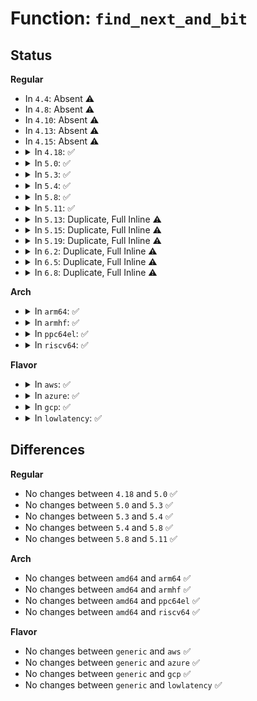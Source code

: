 # Function: <code>find_next_and_bit</code>

## Status
<b>Regular</b>
<ul>
<li>
In <code>4.4</code>: Absent ⚠️
</li>
<li>
In <code>4.8</code>: Absent ⚠️
</li>
<li>
In <code>4.10</code>: Absent ⚠️
</li>
<li>
In <code>4.13</code>: Absent ⚠️
</li>
<li>
In <code>4.15</code>: Absent ⚠️
</li>
<li>
<details>
<summary>In <code>4.18</code>: ✅</summary>

```c
long unsigned int find_next_and_bit(const long unsigned int *addr1, const long unsigned int *addr2, long unsigned int size, long unsigned int offset);
```

**Collision:** Unique Global

**Inline:** No

**Transformation:** False

**Instances:**

```
In lib/find_bit.c (ffffffff814ca390)
Location: lib/find_bit.c:89
Inline: False
Direct callers:
  - lib/cpumask.c:cpumask_local_spread
```
**Symbols:**

```
ffffffff814ca390-ffffffff814ca403: find_next_and_bit (STB_GLOBAL)
```
</details>
</li>
<li>
<details>
<summary>In <code>5.0</code>: ✅</summary>

```c
long unsigned int find_next_and_bit(const long unsigned int *addr1, const long unsigned int *addr2, long unsigned int size, long unsigned int offset);
```

**Collision:** Unique Global

**Inline:** No

**Transformation:** False

**Instances:**

```
In lib/find_bit.c (ffffffff814df0b0)
Location: lib/find_bit.c:89
Inline: False
Direct callers:
  - net/core/dev.c:__netif_set_xps_queue
  - lib/cpumask.c:cpumask_local_spread
```
**Symbols:**

```
ffffffff814df0b0-ffffffff814df123: find_next_and_bit (STB_GLOBAL)
```
</details>
</li>
<li>
<details>
<summary>In <code>5.3</code>: ✅</summary>

```c
long unsigned int find_next_and_bit(const long unsigned int *addr1, const long unsigned int *addr2, long unsigned int size, long unsigned int offset);
```

**Collision:** Unique Global

**Inline:** No

**Transformation:** False

**Instances:**

```
In lib/find_bit.c (ffffffff8150afe0)
Location: lib/find_bit.c:85
Inline: False
Direct callers:
  - net/core/dev.c:__netif_set_xps_queue
  - lib/cpumask.c:cpumask_local_spread
```
**Symbols:**

```
ffffffff8150afe0-ffffffff8150b04d: find_next_and_bit (STB_GLOBAL)
```
</details>
</li>
<li>
<details>
<summary>In <code>5.4</code>: ✅</summary>

```c
long unsigned int find_next_and_bit(const long unsigned int *addr1, const long unsigned int *addr2, long unsigned int size, long unsigned int offset);
```

**Collision:** Unique Global

**Inline:** No

**Transformation:** False

**Instances:**

```
In lib/find_bit.c (ffffffff81528e00)
Location: lib/find_bit.c:85
Inline: False
Direct callers:
  - net/core/dev.c:__netif_set_xps_queue
  - lib/cpumask.c:cpumask_local_spread
```
**Symbols:**

```
ffffffff81528e00-ffffffff81528e6d: find_next_and_bit (STB_GLOBAL)
```
</details>
</li>
<li>
<details>
<summary>In <code>5.8</code>: ✅</summary>

```c
long unsigned int find_next_and_bit(const long unsigned int *addr1, const long unsigned int *addr2, long unsigned int size, long unsigned int offset);
```

**Collision:** Unique Global

**Inline:** No

**Transformation:** False

**Instances:**

```
In lib/find_bit.c (ffffffff8158c7a0)
Location: lib/find_bit.c:93
Inline: False
Direct callers:
  - lib/cpumask.c:cpumask_any_and_distribute
  - lib/cpumask.c:cpumask_any_and_distribute
  - lib/cpumask.c:cpumask_local_spread
  - net/core/dev.c:__netif_set_xps_queue
```
**Symbols:**

```
ffffffff8158c7a0-ffffffff8158c7ae: find_next_and_bit (STB_GLOBAL)
```
</details>
</li>
<li>
<details>
<summary>In <code>5.11</code>: ✅</summary>

```c
long unsigned int find_next_and_bit(const long unsigned int *addr1, const long unsigned int *addr2, long unsigned int size, long unsigned int offset);
```

**Collision:** Unique Global

**Inline:** No

**Transformation:** False

**Instances:**

```
In lib/find_bit.c (ffffffff815a9210)
Location: lib/find_bit.c:95
Inline: False
Direct callers:
  - lib/cpumask.c:cpumask_any_and_distribute
  - lib/cpumask.c:cpumask_any_and_distribute
  - lib/cpumask.c:cpumask_local_spread
  - net/core/dev.c:__netif_set_xps_queue
```
**Symbols:**

```
ffffffff815a9210-ffffffff815a921e: find_next_and_bit (STB_GLOBAL)
```
</details>
</li>
<li>
<details>
<summary>In <code>5.13</code>: Duplicate, Full Inline ⚠️</summary>

**Collision:** Static Duplication

**Inline:** Full

**Transformation:** False

**Instances:**

```
In lib/cpumask.c (ffffffff815f0877)
Location: include/asm-generic/bitops/find.h:52
Inline: True
Inline callers:
  - lib/cpumask.c:cpumask_any_and_distribute
  - lib/cpumask.c:cpumask_any_and_distribute
  - lib/cpumask.c:cpumask_local_spread
```
```
In net/core/dev.c (ffffffff819ead7c)
Location: include/asm-generic/bitops/find.h:52
Inline: True
Inline callers:
  - net/core/dev.c:__netif_set_xps_queue
```
</details>
</li>
<li>
<details>
<summary>In <code>5.15</code>: Duplicate, Full Inline ⚠️</summary>

**Collision:** Static Duplication

**Inline:** Full

**Transformation:** False

**Instances:**

```
In lib/cpumask.c (ffffffff8165d957)
Location: include/asm-generic/bitops/find.h:52
Inline: True
Inline callers:
  - lib/cpumask.c:cpumask_any_and_distribute
  - lib/cpumask.c:cpumask_any_and_distribute
  - lib/cpumask.c:cpumask_local_spread
```
```
In net/core/dev.c (ffffffff81a9bc9d)
Location: include/asm-generic/bitops/find.h:52
Inline: True
Inline callers:
  - net/core/dev.c:__netif_set_xps_queue
```
</details>
</li>
<li>
<details>
<summary>In <code>5.19</code>: Duplicate, Full Inline ⚠️</summary>

**Collision:** Static Duplication

**Inline:** Full

**Transformation:** False

**Instances:**

```
In lib/cpumask.c (ffffffff81776d56)
Location: include/linux/find.h:60
Inline: True
Inline callers:
  - lib/cpumask.c:cpumask_any_and_distribute
  - lib/cpumask.c:cpumask_local_spread
```
```
In net/core/dev.c (ffffffff81c13306)
Location: include/linux/find.h:60
Inline: True
Inline callers:
  - net/core/dev.c:__netif_set_xps_queue
```
```
In net/mptcp/pm_netlink.c (ffffffff81e2f817)
Location: include/linux/find.h:60
Inline: True
Inline callers:
  - net/mptcp/pm_netlink.c:mptcp_pm_nl_check_work_pending
```
</details>
</li>
<li>
<details>
<summary>In <code>6.2</code>: Duplicate, Full Inline ⚠️</summary>

**Collision:** Static Duplication

**Inline:** Full

**Transformation:** False

**Instances:**

```
In arch/x86/xen/smp.c (ffffffff81043612)
Location: include/linux/find.h:78
Inline: True
Inline callers:
  - arch/x86/xen/smp.c:xen_send_IPI_mask_allbutself
  - arch/x86/xen/smp.c:__xen_send_IPI_mask
```
```
In arch/x86/kernel/apic/x2apic_cluster.c (ffffffff810a97e8)
Location: include/linux/find.h:78
Inline: True
Inline callers:
  - arch/x86/kernel/apic/x2apic_cluster.c:__x2apic_send_IPI_mask
```
```
In kernel/workqueue.c (ffffffff811122b2)
Location: include/linux/find.h:78
Inline: True
Inline callers:
  - kernel/workqueue.c:wq_select_unbound_cpu
```
```
In kernel/sched/core.c (ffffffff8113a46d)
Location: include/linux/find.h:78
Inline: True
Inline callers:
  - kernel/sched/core.c:get_nohz_timer_target
```
```
In kernel/sched/fair.c (ffffffff811563b6)
Location: include/linux/find.h:78
Inline: True
Inline callers:
  - kernel/sched/fair.c:nohz_balancer_kick
  - kernel/sched/fair.c:nohz_balancer_kick
  - kernel/sched/fair.c:load_balance
  - kernel/sched/fair.c:find_busiest_queue
  - kernel/sched/fair.c:find_idlest_group
  - kernel/sched/fair.c:update_sg_lb_stats
  - kernel/sched/fair.c:can_migrate_task
  - kernel/sched/fair.c:select_idle_sibling
  - kernel/sched/fair.c:find_idlest_group_cpu
```
```
In kernel/sched/build_policy.c (ffffffff81165b51)
Location: include/linux/find.h:78
Inline: True
Inline callers:
  - kernel/sched/build_policy.c:dl_cpu_busy
  - kernel/sched/build_policy.c:dl_cpu_busy
  - kernel/sched/build_policy.c:dl_cpu_busy
  - kernel/sched/build_policy.c:dl_cpu_busy
  - kernel/sched/build_policy.c:dl_cpuset_cpumask_can_shrink
  - kernel/sched/build_policy.c:sched_dl_overflow
  - kernel/sched/build_policy.c:sched_dl_overflow
  - kernel/sched/build_policy.c:sched_dl_overflow
  - kernel/sched/build_policy.c:sched_dl_overflow
  - kernel/sched/build_policy.c:sched_dl_overflow
  - kernel/sched/build_policy.c:sched_dl_overflow
  - kernel/sched/build_policy.c:sched_dl_overflow
  - kernel/sched/build_policy.c:sched_dl_global_validate
  - kernel/sched/build_policy.c:dl_add_task_root_domain
  - kernel/sched/build_policy.c:set_cpus_allowed_dl
  - kernel/sched/build_policy.c:set_cpus_allowed_dl
  - kernel/sched/build_policy.c:inactive_task_timer
  - kernel/sched/build_policy.c:inactive_task_timer
  - kernel/sched/build_policy.c:dl_task_offline_migration
  - kernel/sched/build_policy.c:dl_task_offline_migration
  - kernel/sched/build_policy.c:task_non_contending
  - kernel/sched/build_policy.c:task_non_contending
```
```
In kernel/sched/build_utility.c (ffffffff8116f738)
Location: include/linux/find.h:78
Inline: True
Inline callers:
  - kernel/sched/build_utility.c:asym_cpu_capacity_scan
```
```
In kernel/smp.c (ffffffff811f938f)
Location: include/linux/find.h:78
Inline: True
Inline callers:
  - kernel/smp.c:smp_call_function_many_cond
  - kernel/smp.c:smp_call_function_any
```
```
In kernel/trace/ring_buffer.c (ffffffff81262a84)
Location: include/linux/find.h:78
Inline: True
Inline callers:
  - kernel/trace/ring_buffer.c:ring_buffer_reset_online_cpus
  - kernel/trace/ring_buffer.c:ring_buffer_reset_online_cpus
```
```
In block/blk-mq.c (ffffffff817422ea)
Location: include/linux/find.h:78
Inline: True
Inline callers:
  - block/blk-mq.c:blk_mq_hctx_notify_offline
  - block/blk-mq.c:__blk_mq_delay_run_hw_queue
```
```
In drivers/acpi/processor_throttling.c (ffffffff819d69ea)
Location: include/linux/find.h:78
Inline: True
Inline callers:
  - drivers/acpi/processor_throttling.c:__acpi_processor_set_throttling
  - drivers/acpi/processor_throttling.c:__acpi_processor_set_throttling
  - drivers/acpi/processor_throttling.c:__acpi_processor_set_throttling
```
```
In drivers/xen/events/events_base.c (ffffffff81a1d78d)
Location: include/linux/find.h:78
Inline: True
Inline callers:
  - drivers/xen/events/events_base.c:select_target_cpu
```
```
In drivers/base/power/domain_governor.c (ffffffff81b0ebde)
Location: include/linux/find.h:78
Inline: True
Inline callers:
  - drivers/base/power/domain_governor.c:cpu_power_down_ok
```
```
In drivers/powercap/idle_inject.c (ffffffff81d87b57)
Location: include/linux/find.h:78
Inline: True
Inline callers:
  - drivers/powercap/idle_inject.c:idle_inject_wakeup
```
```
In net/core/dev.c (ffffffff81dc5191)
Location: include/linux/find.h:78
Inline: True
Inline callers:
  - net/core/dev.c:__netif_set_xps_queue
```
```
In net/core/net-sysfs.c (ffffffff81e0c027)
Location: include/linux/find.h:78
Inline: True
Inline callers:
  - net/core/net-sysfs.c:store_rps_map
```
```
In net/mptcp/pm_netlink.c (ffffffff82007f87)
Location: include/linux/find.h:78
Inline: True
Inline callers:
  - net/mptcp/pm_netlink.c:mptcp_pm_nl_check_work_pending
```
```
In lib/cpumask.c (ffffffff8201f7da)
Location: include/linux/find.h:78
Inline: True
Inline callers:
  - lib/cpumask.c:cpumask_any_and_distribute
```
</details>
</li>
<li>
<details>
<summary>In <code>6.5</code>: Duplicate, Full Inline ⚠️</summary>

**Collision:** Static Duplication

**Inline:** Full

**Transformation:** False

**Instances:**

```
In arch/x86/xen/smp.c (ffffffff8104383b)
Location: include/linux/find.h:83
Inline: True
Inline callers:
  - arch/x86/xen/smp.c:xen_send_IPI_mask_allbutself
  - arch/x86/xen/smp.c:__xen_send_IPI_mask
```
```
In arch/x86/kernel/smpboot.c (ffffffff8109ebd8)
Location: include/linux/find.h:83
Inline: True
Inline callers:
  - arch/x86/kernel/smpboot.c:smp_park_other_cpus_in_init
```
```
In arch/x86/kernel/apic/x2apic_cluster.c (ffffffff810aca03)
Location: include/linux/find.h:83
Inline: True
Inline callers:
  - arch/x86/kernel/apic/x2apic_cluster.c:__x2apic_send_IPI_mask
```
```
In kernel/workqueue.c (ffffffff8111e732)
Location: include/linux/find.h:83
Inline: True
Inline callers:
  - kernel/workqueue.c:wq_select_unbound_cpu
```
```
In kernel/sched/core.c (ffffffff8114979d)
Location: include/linux/find.h:83
Inline: True
Inline callers:
  - kernel/sched/core.c:get_nohz_timer_target
```
```
In kernel/sched/fair.c (ffffffff811665a1)
Location: include/linux/find.h:83
Inline: True
Inline callers:
  - kernel/sched/fair.c:nohz_balancer_kick
  - kernel/sched/fair.c:kick_ilb
  - kernel/sched/fair.c:load_balance
  - kernel/sched/fair.c:find_busiest_queue
  - kernel/sched/fair.c:find_idlest_group
  - kernel/sched/fair.c:update_sg_lb_stats
  - kernel/sched/fair.c:can_migrate_task
  - kernel/sched/fair.c:select_idle_sibling
  - kernel/sched/fair.c:find_idlest_group_cpu
```
```
In kernel/sched/build_policy.c (ffffffff8116d17e)
Location: include/linux/find.h:83
Inline: True
Inline callers:
  - kernel/sched/build_policy.c:dl_bw_manage
  - kernel/sched/build_policy.c:dl_bw_manage
  - kernel/sched/build_policy.c:dl_bw_manage
  - kernel/sched/build_policy.c:dl_bw_manage
  - kernel/sched/build_policy.c:dl_bw_manage
  - kernel/sched/build_policy.c:dl_bw_manage
  - kernel/sched/build_policy.c:dl_cpuset_cpumask_can_shrink
  - kernel/sched/build_policy.c:sched_dl_overflow
  - kernel/sched/build_policy.c:sched_dl_overflow
  - kernel/sched/build_policy.c:sched_dl_overflow
  - kernel/sched/build_policy.c:sched_dl_overflow
  - kernel/sched/build_policy.c:sched_dl_overflow
  - kernel/sched/build_policy.c:sched_dl_overflow
  - kernel/sched/build_policy.c:sched_dl_overflow
  - kernel/sched/build_policy.c:sched_dl_global_validate
  - kernel/sched/build_policy.c:dl_add_task_root_domain
  - kernel/sched/build_policy.c:set_cpus_allowed_dl
  - kernel/sched/build_policy.c:set_cpus_allowed_dl
  - kernel/sched/build_policy.c:inactive_task_timer
  - kernel/sched/build_policy.c:inactive_task_timer
  - kernel/sched/build_policy.c:dl_task_offline_migration
  - kernel/sched/build_policy.c:dl_task_offline_migration
  - kernel/sched/build_policy.c:task_non_contending
  - kernel/sched/build_policy.c:task_non_contending
```
```
In kernel/sched/build_utility.c (ffffffff8117f598)
Location: include/linux/find.h:83
Inline: True
Inline callers:
  - kernel/sched/build_utility.c:asym_cpu_capacity_scan
```
```
In kernel/smp.c (ffffffff8120e0ae)
Location: include/linux/find.h:83
Inline: True
Inline callers:
  - kernel/smp.c:smp_call_function_many_cond
  - kernel/smp.c:smp_call_function_any
```
```
In kernel/trace/ring_buffer.c (ffffffff81279a68)
Location: include/linux/find.h:83
Inline: True
Inline callers:
  - kernel/trace/ring_buffer.c:ring_buffer_reset_online_cpus
```
```
In block/blk-mq.c (ffffffff8177f33a)
Location: include/linux/find.h:83
Inline: True
Inline callers:
  - block/blk-mq.c:blk_mq_hctx_notify_offline
  - block/blk-mq.c:blk_mq_delay_run_hw_queue
```
```
In drivers/acpi/processor_throttling.c (ffffffff81a1e3aa)
Location: include/linux/find.h:83
Inline: True
Inline callers:
  - drivers/acpi/processor_throttling.c:__acpi_processor_set_throttling
  - drivers/acpi/processor_throttling.c:__acpi_processor_set_throttling
  - drivers/acpi/processor_throttling.c:__acpi_processor_set_throttling
```
```
In drivers/xen/events/events_base.c (ffffffff81a6699d)
Location: include/linux/find.h:83
Inline: True
Inline callers:
  - drivers/xen/events/events_base.c:select_target_cpu
```
```
In drivers/base/power/domain_governor.c (ffffffff81b5cc8e)
Location: include/linux/find.h:83
Inline: True
Inline callers:
  - drivers/base/power/domain_governor.c:cpu_power_down_ok
```
```
In drivers/powercap/idle_inject.c (ffffffff81df60a7)
Location: include/linux/find.h:83
Inline: True
Inline callers:
  - drivers/powercap/idle_inject.c:idle_inject_wakeup
```
```
In net/core/dev.c (ffffffff81e33c82)
Location: include/linux/find.h:83
Inline: True
Inline callers:
  - net/core/dev.c:__netif_set_xps_queue
```
```
In net/core/net-sysfs.c (ffffffff81e7ec7f)
Location: include/linux/find.h:83
Inline: True
Inline callers:
  - net/core/net-sysfs.c:netdev_rx_queue_set_rps_mask
```
```
In net/mptcp/pm_netlink.c (ffffffff82084387)
Location: include/linux/find.h:83
Inline: True
Inline callers:
  - net/mptcp/pm_netlink.c:mptcp_pm_nl_check_work_pending
```
```
In lib/cpumask.c (ffffffff8209f7ea)
Location: include/linux/find.h:83
Inline: True
Inline callers:
  - lib/cpumask.c:cpumask_any_and_distribute
```
</details>
</li>
<li>
<details>
<summary>In <code>6.8</code>: Duplicate, Full Inline ⚠️</summary>

**Collision:** Static Duplication

**Inline:** Full

**Transformation:** False

**Instances:**

```
In arch/x86/xen/smp.c (ffffffff81049d3b)
Location: include/linux/find.h:83
Inline: True
Inline callers:
  - arch/x86/xen/smp.c:xen_send_IPI_mask_allbutself
  - arch/x86/xen/smp.c:__xen_send_IPI_mask
```
```
In arch/x86/kernel/apic/x2apic_cluster.c (ffffffff810b3683)
Location: include/linux/find.h:83
Inline: True
Inline callers:
  - arch/x86/kernel/apic/x2apic_cluster.c:__x2apic_send_IPI_mask
```
```
In kernel/cpu.c (ffffffff81100fad)
Location: include/linux/find.h:83
Inline: True
Inline callers:
  - kernel/cpu.c:cpu_down_maps_locked
```
```
In kernel/workqueue.c (ffffffff81127414)
Location: include/linux/find.h:83
Inline: True
Inline callers:
  - kernel/workqueue.c:wq_select_unbound_cpu
```
```
In kernel/sched/core.c (ffffffff8115519d)
Location: include/linux/find.h:83
Inline: True
Inline callers:
  - kernel/sched/core.c:get_nohz_timer_target
```
```
In kernel/sched/fair.c (ffffffff811732f4)
Location: include/linux/find.h:83
Inline: True
Inline callers:
  - kernel/sched/fair.c:nohz_balancer_kick
  - kernel/sched/fair.c:kick_ilb
  - kernel/sched/fair.c:should_we_balance
  - kernel/sched/fair.c:find_busiest_queue
  - kernel/sched/fair.c:find_idlest_group
  - kernel/sched/fair.c:update_sg_lb_stats
  - kernel/sched/fair.c:can_migrate_task
  - kernel/sched/fair.c:select_idle_sibling
  - kernel/sched/fair.c:find_idlest_group_cpu
```
```
In kernel/sched/build_policy.c (ffffffff81179b82)
Location: include/linux/find.h:83
Inline: True
Inline callers:
  - kernel/sched/build_policy.c:dl_bw_manage
  - kernel/sched/build_policy.c:dl_bw_manage
  - kernel/sched/build_policy.c:dl_bw_manage
  - kernel/sched/build_policy.c:dl_bw_manage
  - kernel/sched/build_policy.c:dl_bw_manage
  - kernel/sched/build_policy.c:dl_bw_manage
  - kernel/sched/build_policy.c:dl_cpuset_cpumask_can_shrink
  - kernel/sched/build_policy.c:sched_dl_overflow
  - kernel/sched/build_policy.c:sched_dl_overflow
  - kernel/sched/build_policy.c:sched_dl_overflow
  - kernel/sched/build_policy.c:sched_dl_overflow
  - kernel/sched/build_policy.c:sched_dl_overflow
  - kernel/sched/build_policy.c:sched_dl_overflow
  - kernel/sched/build_policy.c:sched_dl_overflow
  - kernel/sched/build_policy.c:sched_dl_global_validate
  - kernel/sched/build_policy.c:dl_add_task_root_domain
  - kernel/sched/build_policy.c:set_cpus_allowed_dl
  - kernel/sched/build_policy.c:set_cpus_allowed_dl
  - kernel/sched/build_policy.c:inactive_task_timer
  - kernel/sched/build_policy.c:inactive_task_timer
  - kernel/sched/build_policy.c:dl_task_offline_migration
  - kernel/sched/build_policy.c:dl_task_offline_migration
  - kernel/sched/build_policy.c:task_non_contending
  - kernel/sched/build_policy.c:task_non_contending
```
```
In kernel/sched/build_utility.c (ffffffff8118ce98)
Location: include/linux/find.h:83
Inline: True
Inline callers:
  - kernel/sched/build_utility.c:asym_cpu_capacity_scan
```
```
In kernel/time/tick-sched.c (ffffffff8121c840)
Location: include/linux/find.h:83
Inline: True
Inline callers:
  - kernel/time/tick-sched.c:tick_nohz_dep_set
```
```
In kernel/smp.c (ffffffff8122583e)
Location: include/linux/find.h:83
Inline: True
Inline callers:
  - kernel/smp.c:smp_call_function_many_cond
  - kernel/smp.c:smp_call_function_any
```
```
In kernel/trace/ring_buffer.c (ffffffff81294548)
Location: include/linux/find.h:83
Inline: True
Inline callers:
  - kernel/trace/ring_buffer.c:ring_buffer_reset_online_cpus
```
```
In block/blk-mq.c (ffffffff817c1e2a)
Location: include/linux/find.h:83
Inline: True
Inline callers:
  - block/blk-mq.c:blk_mq_hctx_notify_offline
  - block/blk-mq.c:blk_mq_delay_run_hw_queue
```
```
In drivers/acpi/processor_throttling.c (ffffffff81a696ba)
Location: include/linux/find.h:83
Inline: True
Inline callers:
  - drivers/acpi/processor_throttling.c:__acpi_processor_set_throttling
  - drivers/acpi/processor_throttling.c:__acpi_processor_set_throttling
  - drivers/acpi/processor_throttling.c:__acpi_processor_set_throttling
```
```
In drivers/pmdomain/governor.c (ffffffff81aa478e)
Location: include/linux/find.h:83
Inline: True
Inline callers:
  - drivers/pmdomain/governor.c:cpu_power_down_ok
```
```
In drivers/xen/events/events_base.c (ffffffff81ab95ed)
Location: include/linux/find.h:83
Inline: True
Inline callers:
  - drivers/xen/events/events_base.c:select_target_cpu
```
```
In drivers/powercap/idle_inject.c (ffffffff81eac797)
Location: include/linux/find.h:83
Inline: True
Inline callers:
  - drivers/powercap/idle_inject.c:idle_inject_wakeup
```
```
In net/core/dev.c (ffffffff81ef27c0)
Location: include/linux/find.h:83
Inline: True
Inline callers:
  - net/core/dev.c:__netif_set_xps_queue
```
```
In net/core/net-sysfs.c (ffffffff81f3fb8f)
Location: include/linux/find.h:83
Inline: True
Inline callers:
  - net/core/net-sysfs.c:netdev_rx_queue_set_rps_mask
```
```
In net/mptcp/pm_netlink.c (ffffffff82159ae7)
Location: include/linux/find.h:83
Inline: True
Inline callers:
  - net/mptcp/pm_netlink.c:mptcp_pm_nl_check_work_pending
```
```
In lib/cpumask.c (ffffffff8217784a)
Location: include/linux/find.h:83
Inline: True
Inline callers:
  - lib/cpumask.c:cpumask_any_and_distribute
```
</details>
</li>
</ul>
<b>Arch</b>
<ul>
<li>
<details>
<summary>In <code>arm64</code>: ✅</summary>

```c
long unsigned int find_next_and_bit(const long unsigned int *addr1, const long unsigned int *addr2, long unsigned int size, long unsigned int offset);
```

**Collision:** Unique Global

**Inline:** No

**Transformation:** False

**Instances:**

```
In lib/find_bit.c (ffff800010633700)
Location: lib/find_bit.c:85
Inline: False
Direct callers:
  - net/core/dev.c:__netif_set_xps_queue
  - lib/cpumask.c:cpumask_local_spread
```
**Symbols:**

```
ffff800010633700-ffff800010633770: find_next_and_bit (STB_GLOBAL)
```
</details>
</li>
<li>
<details>
<summary>In <code>armhf</code>: ✅</summary>

```c
long unsigned int find_next_and_bit(const long unsigned int *addr1, const long unsigned int *addr2, long unsigned int size, long unsigned int offset);
```

**Collision:** Unique Global

**Inline:** No

**Transformation:** False

**Instances:**

```
In lib/find_bit.c (c07d9b94)
Location: lib/find_bit.c:85
Inline: False
Direct callers:
  - net/core/dev.c:__netif_set_xps_queue
  - lib/cpumask.c:cpumask_local_spread
```
**Symbols:**

```
c07d9b94-c07d9c20: find_next_and_bit (STB_GLOBAL)
```
</details>
</li>
<li>
<details>
<summary>In <code>ppc64el</code>: ✅</summary>

```c
long unsigned int find_next_and_bit(const long unsigned int *addr1, const long unsigned int *addr2, long unsigned int size, long unsigned int offset);
```

**Collision:** Unique Global

**Inline:** No

**Transformation:** False

**Instances:**

```
In lib/find_bit.c (c0000000007d8a40)
Location: lib/find_bit.c:85
Inline: False
Direct callers:
  - net/core/dev.c:__netif_set_xps_queue
  - lib/cpumask.c:cpumask_local_spread
```
**Symbols:**

```
c0000000007d8a40-c0000000007d8ae4: find_next_and_bit (STB_GLOBAL)
```
</details>
</li>
<li>
<details>
<summary>In <code>riscv64</code>: ✅</summary>

```c
long unsigned int find_next_and_bit(const long unsigned int *addr1, const long unsigned int *addr2, long unsigned int size, long unsigned int offset);
```

**Collision:** Unique Global

**Inline:** No

**Transformation:** False

**Instances:**

```
In lib/find_bit.c (ffffffe0004616d2)
Location: lib/find_bit.c:85
Inline: False
Direct callers:
  - net/core/dev.c:__netif_set_xps_queue
  - lib/cpumask.c:cpumask_local_spread
```
**Symbols:**

```
ffffffe0004616d2-ffffffe000461772: find_next_and_bit (STB_GLOBAL)
```
</details>
</li>
</ul>
<b>Flavor</b>
<ul>
<li>
<details>
<summary>In <code>aws</code>: ✅</summary>

```c
long unsigned int find_next_and_bit(const long unsigned int *addr1, const long unsigned int *addr2, long unsigned int size, long unsigned int offset);
```

**Collision:** Unique Global

**Inline:** No

**Transformation:** False

**Instances:**

```
In lib/find_bit.c (ffffffff815213e0)
Location: lib/find_bit.c:85
Inline: False
Direct callers:
  - net/core/dev.c:__netif_set_xps_queue
  - lib/cpumask.c:cpumask_local_spread
```
**Symbols:**

```
ffffffff815213e0-ffffffff8152144d: find_next_and_bit (STB_GLOBAL)
```
</details>
</li>
<li>
<details>
<summary>In <code>azure</code>: ✅</summary>

```c
long unsigned int find_next_and_bit(const long unsigned int *addr1, const long unsigned int *addr2, long unsigned int size, long unsigned int offset);
```

**Collision:** Unique Global

**Inline:** No

**Transformation:** False

**Instances:**

```
In lib/find_bit.c (ffffffff815116d0)
Location: lib/find_bit.c:85
Inline: False
Direct callers:
  - net/core/dev.c:__netif_set_xps_queue
  - lib/cpumask.c:cpumask_local_spread
```
**Symbols:**

```
ffffffff815116d0-ffffffff8151173d: find_next_and_bit (STB_GLOBAL)
```
</details>
</li>
<li>
<details>
<summary>In <code>gcp</code>: ✅</summary>

```c
long unsigned int find_next_and_bit(const long unsigned int *addr1, const long unsigned int *addr2, long unsigned int size, long unsigned int offset);
```

**Collision:** Unique Global

**Inline:** No

**Transformation:** False

**Instances:**

```
In lib/find_bit.c (ffffffff8151d470)
Location: lib/find_bit.c:85
Inline: False
Direct callers:
  - net/core/dev.c:__netif_set_xps_queue
  - lib/cpumask.c:cpumask_local_spread
```
**Symbols:**

```
ffffffff8151d470-ffffffff8151d4dd: find_next_and_bit (STB_GLOBAL)
```
</details>
</li>
<li>
<details>
<summary>In <code>lowlatency</code>: ✅</summary>

```c
long unsigned int find_next_and_bit(const long unsigned int *addr1, const long unsigned int *addr2, long unsigned int size, long unsigned int offset);
```

**Collision:** Unique Global

**Inline:** No

**Transformation:** False

**Instances:**

```
In lib/find_bit.c (ffffffff81536ce0)
Location: lib/find_bit.c:85
Inline: False
Direct callers:
  - net/core/dev.c:__netif_set_xps_queue
  - lib/cpumask.c:cpumask_local_spread
```
**Symbols:**

```
ffffffff81536ce0-ffffffff81536d4d: find_next_and_bit (STB_GLOBAL)
```
</details>
</li>
</ul>

## Differences
<b>Regular</b>
<ul>
<li>
No changes between <code>4.18</code> and <code>5.0</code> ✅
</li>
<li>
No changes between <code>5.0</code> and <code>5.3</code> ✅
</li>
<li>
No changes between <code>5.3</code> and <code>5.4</code> ✅
</li>
<li>
No changes between <code>5.4</code> and <code>5.8</code> ✅
</li>
<li>
No changes between <code>5.8</code> and <code>5.11</code> ✅
</li>
</ul>
<b>Arch</b>
<ul>
<li>
No changes between <code>amd64</code> and <code>arm64</code> ✅
</li>
<li>
No changes between <code>amd64</code> and <code>armhf</code> ✅
</li>
<li>
No changes between <code>amd64</code> and <code>ppc64el</code> ✅
</li>
<li>
No changes between <code>amd64</code> and <code>riscv64</code> ✅
</li>
</ul>
<b>Flavor</b>
<ul>
<li>
No changes between <code>generic</code> and <code>aws</code> ✅
</li>
<li>
No changes between <code>generic</code> and <code>azure</code> ✅
</li>
<li>
No changes between <code>generic</code> and <code>gcp</code> ✅
</li>
<li>
No changes between <code>generic</code> and <code>lowlatency</code> ✅
</li>
</ul>
